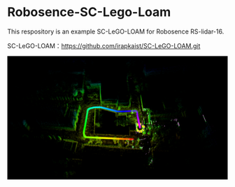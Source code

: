 # Robosence-SC-Lego-Loam

This respository is an example SC-LeGO-LOAM for Robosence RS-lidar-16.

SC-LeGO-LOAM：https://github.com/irapkaist/SC-LeGO-LOAM.git

![image](https://github.com/asdleng/Robosence-SC-Lego-Loam/blob/master/SC-LeGO-LOAM/results/SC-lego-loam%20for%20BIT.png)
